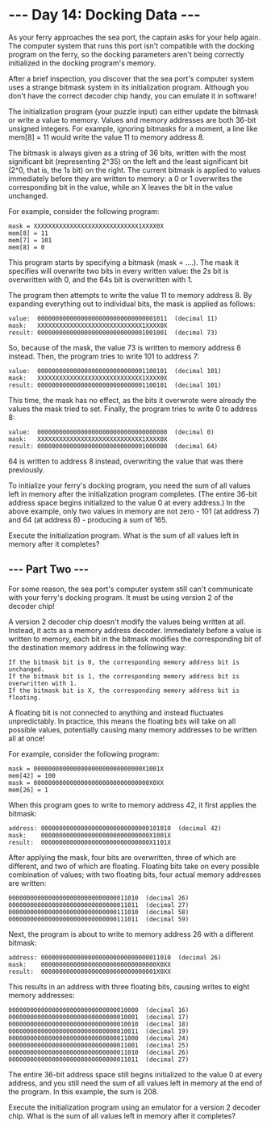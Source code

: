 # --- Day 14: Docking Data ---
As your ferry approaches the sea port, the captain asks for your help again. The computer system that runs this port isn't compatible with the docking program on the ferry, so the docking parameters aren't being correctly initialized in the docking program's memory.

After a brief inspection, you discover that the sea port's computer system uses a strange bitmask system in its initialization program. Although you don't have the correct decoder chip handy, you can emulate it in software!

The initialization program (your puzzle input) can either update the bitmask or write a value to memory. Values and memory addresses are both 36-bit unsigned integers. For example, ignoring bitmasks for a moment, a line like mem[8] = 11 would write the value 11 to memory address 8.

The bitmask is always given as a string of 36 bits, written with the most significant bit (representing 2^35) on the left and the least significant bit (2^0, that is, the 1s bit) on the right. The current bitmask is applied to values immediately before they are written to memory: a 0 or 1 overwrites the corresponding bit in the value, while an X leaves the bit in the value unchanged.

For example, consider the following program:

```
mask = XXXXXXXXXXXXXXXXXXXXXXXXXXXXX1XXXX0X
mem[8] = 11
mem[7] = 101
mem[8] = 0
```

This program starts by specifying a bitmask (mask = ....). The mask it specifies will overwrite two bits in every written value: the 2s bit is overwritten with 0, and the 64s bit is overwritten with 1.

The program then attempts to write the value 11 to memory address 8. By expanding everything out to individual bits, the mask is applied as follows:

```
value:  000000000000000000000000000000001011  (decimal 11)
mask:   XXXXXXXXXXXXXXXXXXXXXXXXXXXXX1XXXX0X
result: 000000000000000000000000000001001001  (decimal 73)
```

So, because of the mask, the value 73 is written to memory address 8 instead. Then, the program tries to write 101 to address 7:

```
value:  000000000000000000000000000001100101  (decimal 101)
mask:   XXXXXXXXXXXXXXXXXXXXXXXXXXXXX1XXXX0X
result: 000000000000000000000000000001100101  (decimal 101)
```

This time, the mask has no effect, as the bits it overwrote were already the values the mask tried to set. Finally, the program tries to write 0 to address 8:

```
value:  000000000000000000000000000000000000  (decimal 0)
mask:   XXXXXXXXXXXXXXXXXXXXXXXXXXXXX1XXXX0X
result: 000000000000000000000000000001000000  (decimal 64)
```

64 is written to address 8 instead, overwriting the value that was there previously.

To initialize your ferry's docking program, you need the sum of all values left in memory after the initialization program completes. (The entire 36-bit address space begins initialized to the value 0 at every address.) In the above example, only two values in memory are not zero - 101 (at address 7) and 64 (at address 8) - producing a sum of 165.

Execute the initialization program. What is the sum of all values left in memory after it completes?


## --- Part Two ---
For some reason, the sea port's computer system still can't communicate with your ferry's docking program. It must be using version 2 of the decoder chip!

A version 2 decoder chip doesn't modify the values being written at all. Instead, it acts as a memory address decoder. Immediately before a value is written to memory, each bit in the bitmask modifies the corresponding bit of the destination memory address in the following way:

```
If the bitmask bit is 0, the corresponding memory address bit is unchanged.
If the bitmask bit is 1, the corresponding memory address bit is overwritten with 1.
If the bitmask bit is X, the corresponding memory address bit is floating.
```

A floating bit is not connected to anything and instead fluctuates unpredictably. In practice, this means the floating bits will take on all possible values, potentially causing many memory addresses to be written all at once!

For example, consider the following program:

```
mask = 000000000000000000000000000000X1001X
mem[42] = 100
mask = 00000000000000000000000000000000X0XX
mem[26] = 1
```

When this program goes to write to memory address 42, it first applies the bitmask:

```
address: 000000000000000000000000000000101010  (decimal 42)
mask:    000000000000000000000000000000X1001X
result:  000000000000000000000000000000X1101X
```

After applying the mask, four bits are overwritten, three of which are different, and two of which are floating. Floating bits take on every possible combination of values; with two floating bits, four actual memory addresses are written:

```
000000000000000000000000000000011010  (decimal 26)
000000000000000000000000000000011011  (decimal 27)
000000000000000000000000000000111010  (decimal 58)
000000000000000000000000000000111011  (decimal 59)
```

Next, the program is about to write to memory address 26 with a different bitmask:

```
address: 000000000000000000000000000000011010  (decimal 26)
mask:    00000000000000000000000000000000X0XX
result:  00000000000000000000000000000001X0XX
```

This results in an address with three floating bits, causing writes to eight memory addresses:

```
000000000000000000000000000000010000  (decimal 16)
000000000000000000000000000000010001  (decimal 17)
000000000000000000000000000000010010  (decimal 18)
000000000000000000000000000000010011  (decimal 19)
000000000000000000000000000000011000  (decimal 24)
000000000000000000000000000000011001  (decimal 25)
000000000000000000000000000000011010  (decimal 26)
000000000000000000000000000000011011  (decimal 27)
```

The entire 36-bit address space still begins initialized to the value 0 at every address, and you still need the sum of all values left in memory at the end of the program. In this example, the sum is 208.

Execute the initialization program using an emulator for a version 2 decoder chip. What is the sum of all values left in memory after it completes?